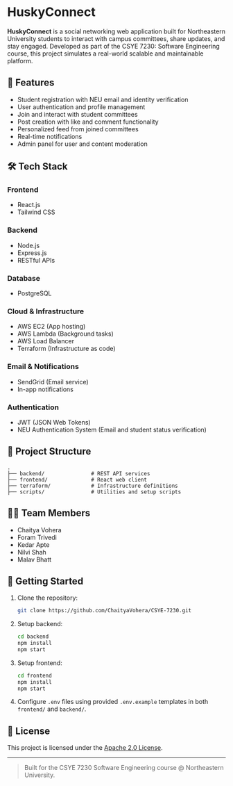 # HuskyConnect

**HuskyConnect** is a social networking web application built for Northeastern University students to interact with campus committees, share updates, and stay engaged. Developed as part of the CSYE 7230: Software Engineering course, this project simulates a real-world scalable and maintainable platform.

## 🌟 Features

- Student registration with NEU email and identity verification
- User authentication and profile management
- Join and interact with student committees
- Post creation with like and comment functionality
- Personalized feed from joined committees
- Real-time notifications
- Admin panel for user and content moderation

## 🛠 Tech Stack

### Frontend
- React.js
- Tailwind CSS

### Backend
- Node.js
- Express.js
- RESTful APIs

### Database
- PostgreSQL

### Cloud & Infrastructure
- AWS EC2 (App hosting)
- AWS Lambda (Background tasks)
- AWS Load Balancer
- Terraform (Infrastructure as code)

### Email & Notifications
- SendGrid (Email service)
- In-app notifications

### Authentication
- JWT (JSON Web Tokens)
- NEU Authentication System (Email and student status verification)

## 📁 Project Structure

```
.
├── backend/               # REST API services
├── frontend/              # React web client
├── terraform/             # Infrastructure definitions
├── scripts/               # Utilities and setup scripts
```

## 👨‍💻 Team Members

- Chaitya Vohera
- Foram Trivedi
- Kedar Apte
- Nilvi Shah
- Malav Bhatt

## 🏁 Getting Started

1. Clone the repository:
   ```bash
   git clone https://github.com/ChaityaVohera/CSYE-7230.git
   ```

2. Setup backend:
   ```bash
   cd backend
   npm install
   npm start
   ```

3. Setup frontend:
   ```bash
   cd frontend
   npm install
   npm start
   ```

4. Configure `.env` files using provided `.env.example` templates in both `frontend/` and `backend/`.

## 📝 License

This project is licensed under the [Apache 2.0 License](LICENSE).

---

> Built for the CSYE 7230 Software Engineering course @ Northeastern University.
